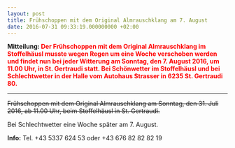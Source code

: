 ```yaml
---
layout: post
title: Frühschoppen mit dem Original Almrauschklang am 7. August
date: 2016-07-31 09:33:19.000000000 +02:00
---
```

**Mitteilung: <span style="color: red;">Der Frühschoppen mit dem Original Almrauschklang im Stoffelhäusl musste wegen Regen um eine Woche verschoben werden und findet nun bei jeder Witterung am Sonntag, den 7. August 2016, um 11.00 Uhr, in St. Gertraudi statt. Bei Schönwetter im Stoffelhäusl und bei Schlechtwetter in der Halle vom Autohaus Strasser in 6235 St. Gertraudi 80.</span>**

---

~~Frühschoppen mit dem Original Almrauschklang am Sonntag, den 31. Juli 2016, ab 11.00 Uhr, beim Stoffelhäusl in St. Gertraudi.~~

Bei Schlechtwetter eine Woche später am 7. August.

**Info:** Tel. +43 5337 624 53 oder +43 676 82 82 82 19

<a href="{{ site.baseurl }}/assets/2016/07/almrauschklang-2016.jpg">
  <img class="alignleft" src="{{ site.baseurl }}/assets/2016/07/almrauschklang-2016.jpg" alt="">
</a>
